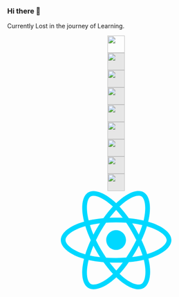 ### Hi there 👋
Currently Lost in the journey of Learning.

<!--
**NotAScratch/NotAScratch** is a ✨ _special_ ✨ repository because its `README.md` (this file) appears on your GitHub profile.

Here are some ideas to get you started:

- 🔭 I’m currently working on ...
- 🌱 I’m currently learning ...
- 👯 I’m looking to collaborate on ...
- 🤔 I’m looking for help with ...
- 💬 Ask me about ...
- 📫 How to reach me: ...
- 😄 Pronouns: ...
- ⚡ Fun fact: ...
-->
<div className="flex" align=center> 
  <img src="https://user-images.githubusercontent.com/25181517/192108372-f71d70ac-7ae6-4c0d-8395-51d8870c2ef0.png" width="40" height="40">
  <img style="display: block;-webkit-user-select: none;margin: auto;background-color: hsl(0, 0%, 90%);transition: background-color 300ms;" src="https://user-images.githubusercontent.com/25181517/192108374-8da61ba1-99ec-41d7-80b8-fb2f7c0a4948.png" width="40" height="40">
  <img style="display: block;-webkit-user-select: none;margin: auto;background-color: hsl(0, 0%, 90%);transition: background-color 300ms;" src="https://user-images.githubusercontent.com/25181517/192158954-f88b5814-d510-4564-b285-dff7d6400dad.png" width="40" height="40">
  <img style="display: block;-webkit-user-select: none;margin: auto;background-color: hsl(0, 0%, 90%);transition: background-color 300ms;" src="https://user-images.githubusercontent.com/25181517/183898674-75a4a1b1-f960-4ea9-abcb-637170a00a75.png" height= "40" width="40">
  <img style="display: block;-webkit-user-select: none;margin: auto;background-color: hsl(0, 0%, 90%);transition: background-color 300ms;" src="https://user-images.githubusercontent.com/25181517/117447155-6a868a00-af3d-11eb-9cfe-245df15c9f3f.png" height= "40" width="40" >
  <img style="display: block;-webkit-user-select: none;margin: auto;background-color: hsl(0, 0%, 90%);transition: background-color 300ms;" src="https://user-images.githubusercontent.com/25181517/117201156-9a724800-adec-11eb-9a9d-3cd0f67da4bc.png"  height= "40" width="40">
  <img style="display: block;-webkit-user-select: none;margin: auto;cursor: zoom-out;background-color: hsl(0, 0%, 90%);transition: background-color 300ms;" src="https://user-images.githubusercontent.com/25181517/183423507-c056a6f9-1ba8-4312-a350-19bcbc5a8697.png"   height= "40" width="40" >
  <img style="display: block;-webkit-user-select: none;margin: auto;background-color: hsl(0, 0%, 90%);transition: background-color 300ms;" src="https://user-images.githubusercontent.com/25181517/183896128-ec99105a-ec1a-4d85-b08b-1aa1620b2046.png"  height= "40" width="40">
  <img style="display: block;-webkit-user-select: none;margin: auto;background-color: hsl(0, 0%, 90%);transition: background-color 300ms;" src="https://user-images.githubusercontent.com/25181517/183914128-3fc88b4a-4ac1-40e6-9443-9a30182379b7.png"  height= "40" width="40">
<svg xmlns="http://www.w3.org/2000/svg" xmlns:xlink="http://www.w3.org/1999/xlink" width="256px" height="228px" viewBox="0 0 256 228" version="1.1" preserveAspectRatio="xMidYMid">
    <g>
        <path d="M210.483381,73.8236374 C207.827698,72.9095503 205.075867,72.0446761 202.24247,71.2267368 C202.708172,69.3261098 203.135596,67.4500894 203.515631,65.6059664 C209.753843,35.3248922 205.675082,10.9302478 191.747328,2.89849283 C178.392359,-4.80289661 156.551327,3.22703567 134.492936,22.4237776 C132.371761,24.2697233 130.244662,26.2241201 128.118477,28.2723861 C126.701777,26.917204 125.287358,25.6075897 123.876584,24.3549348 C100.758745,3.82852863 77.5866802,-4.82157937 63.6725966,3.23341515 C50.3303869,10.9571328 46.3792156,33.8904224 51.9945178,62.5880206 C52.5367729,65.3599011 53.1706189,68.1905639 53.8873982,71.068617 C50.6078941,71.9995641 47.4418534,72.9920277 44.4125156,74.0478303 C17.3093297,83.497195 0,98.3066828 0,113.667995 C0,129.533287 18.5815786,145.446423 46.8116526,155.095373 C49.0394553,155.856809 51.3511025,156.576778 53.7333796,157.260293 C52.9600965,160.37302 52.2875179,163.423318 51.7229345,166.398431 C46.3687351,194.597975 50.5500231,216.989464 63.8566899,224.664425 C77.6012619,232.590464 100.66852,224.443422 123.130185,204.809231 C124.905501,203.257196 126.687196,201.611293 128.472081,199.886102 C130.785552,202.113904 133.095375,204.222319 135.392897,206.199955 C157.14963,224.922338 178.637969,232.482469 191.932332,224.786092 C205.663234,216.837268 210.125675,192.78347 204.332202,163.5181 C203.88974,161.283006 203.374826,158.99961 202.796573,156.675661 C204.416503,156.196743 206.006814,155.702335 207.557482,155.188332 C236.905331,145.46465 256,129.745175 256,113.667995 C256,98.2510906 238.132466,83.3418093 210.483381,73.8236374 L210.483381,73.8236374 Z M204.118035,144.807565 C202.718197,145.270987 201.281904,145.718918 199.818271,146.153177 C196.578411,135.896354 192.205739,124.989735 186.854729,113.72131 C191.961041,102.721277 196.164656,91.9540963 199.313837,81.7638014 C201.93261,82.5215915 204.474374,83.3208483 206.923636,84.1643056 C230.613348,92.3195488 245.063763,104.377206 245.063763,113.667995 C245.063763,123.564379 229.457753,136.411268 204.118035,144.807565 L204.118035,144.807565 Z M193.603754,165.642007 C196.165567,178.582766 196.531475,190.282717 194.834536,199.429057 C193.309843,207.64764 190.243595,213.12715 186.452366,215.321689 C178.384612,219.991462 161.131788,213.921395 142.525146,197.909832 C140.392124,196.074366 138.243609,194.114502 136.088259,192.040261 C143.301619,184.151133 150.510878,174.979732 157.54698,164.793993 C169.922699,163.695814 181.614905,161.900447 192.218042,159.449363 C192.740247,161.555956 193.204126,163.621993 193.603754,165.642007 L193.603754,165.642007 Z M87.2761866,214.514686 C79.3938934,217.298414 73.1160375,217.378157 69.3211631,215.189998 C61.2461189,210.532528 57.8891498,192.554265 62.4682434,168.438039 C62.9927272,165.676183 63.6170041,162.839142 64.3365173,159.939216 C74.8234575,162.258154 86.4299951,163.926841 98.8353334,164.932519 C105.918826,174.899534 113.336329,184.06091 120.811247,192.08264 C119.178102,193.65928 117.551336,195.16028 115.933685,196.574699 C106.001303,205.256705 96.0479605,211.41654 87.2761866,214.514686 L87.2761866,214.514686 Z M50.3486141,144.746959 C37.8658105,140.48046 27.5570398,134.935332 20.4908634,128.884403 C14.1414664,123.446815 10.9357817,118.048415 10.9357817,113.667995 C10.9357817,104.34622 24.8334611,92.4562517 48.0123604,84.3748281 C50.8247961,83.3942121 53.7689223,82.4701001 56.8242337,81.6020363 C60.0276398,92.0224477 64.229889,102.917218 69.3011135,113.93411 C64.1642716,125.11459 59.9023288,136.182975 56.6674809,146.725506 C54.489347,146.099407 52.3791089,145.440499 50.3486141,144.746959 L50.3486141,144.746959 Z M62.7270678,60.4878073 C57.9160346,35.9004118 61.1112387,17.3525532 69.1516515,12.6982729 C77.7160924,7.74005624 96.6544653,14.8094222 116.614922,32.5329619 C117.890816,33.6657739 119.171723,34.8514442 120.456275,36.0781256 C113.018267,44.0647686 105.66866,53.1573386 98.6480514,63.0655695 C86.6081646,64.1815215 75.0831931,65.9741531 64.4868907,68.3746571 C63.8206914,65.6948233 63.2305903,63.0619242 62.7270678,60.4878073 L62.7270678,60.4878073 Z M173.153901,87.7550367 C170.620796,83.3796304 168.020249,79.1076627 165.369124,74.9523483 C173.537126,75.9849113 181.362914,77.3555864 188.712066,79.0329319 C186.505679,86.1041206 183.755673,93.4974728 180.518546,101.076741 C178.196419,96.6680702 175.740322,92.2229454 173.153901,87.7550367 L173.153901,87.7550367 Z M128.122121,43.8938899 C133.166461,49.3588189 138.218091,55.4603279 143.186789,62.0803968 C138.179814,61.8439007 133.110868,61.720868 128.000001,61.720868 C122.937434,61.720868 117.905854,61.8411667 112.929865,62.0735617 C117.903575,55.515009 122.99895,49.4217021 128.122121,43.8938899 L128.122121,43.8938899 Z M82.8018984,87.830679 C80.2715265,92.2183886 77.8609975,96.6393627 75.5753239,101.068539 C72.3906004,93.5156998 69.6661103,86.0886276 67.440586,78.9171899 C74.7446255,77.2826781 82.5335049,75.9461789 90.6495601,74.9332099 C87.9610684,79.1268011 85.3391054,83.4302106 82.8018984,87.8297677 L82.8018984,87.830679 L82.8018984,87.830679 Z M90.8833221,153.182899 C82.4979621,152.247395 74.5919739,150.979704 67.289757,149.390303 C69.5508242,142.09082 72.3354636,134.505173 75.5876271,126.789657 C77.8792246,131.215644 80.2993228,135.638441 82.8451877,140.03572 L82.8456433,140.03572 C85.4388987,144.515476 88.1255676,148.90364 90.8833221,153.182899 L90.8833221,153.182899 Z M128.424691,184.213105 C123.24137,178.620587 118.071264,172.434323 113.021912,165.780078 C117.923624,165.972373 122.921029,166.0708 128.000001,166.0708 C133.217953,166.0708 138.376211,165.953235 143.45336,165.727219 C138.468257,172.501308 133.434855,178.697141 128.424691,184.213105 L128.424691,184.213105 Z M180.622896,126.396409 C184.044571,134.195313 186.929004,141.741317 189.219234,148.9164 C181.796719,150.609693 173.782736,151.973534 165.339049,152.986959 C167.996555,148.775595 170.619884,144.430263 173.197646,139.960532 C175.805484,135.438399 178.28163,130.90943 180.622896,126.396409 L180.622896,126.396409 Z M163.724586,134.496971 C159.722835,141.435557 155.614455,148.059271 151.443648,154.311611 C143.847063,154.854776 135.998946,155.134562 128.000001,155.134562 C120.033408,155.134562 112.284171,154.887129 104.822013,154.402745 C100.48306,148.068386 96.285368,141.425078 92.3091341,134.556664 L92.3100455,134.556664 C88.3442923,127.706935 84.6943232,120.799333 81.3870228,113.930466 C84.6934118,107.045648 88.3338117,100.130301 92.276781,93.292874 L92.2758697,93.294241 C96.2293193,86.4385872 100.390102,79.8276317 104.688954,73.5329157 C112.302398,72.9573964 120.109505,72.6571055 127.999545,72.6571055 L128.000001,72.6571055 C135.925583,72.6571055 143.742714,72.9596746 151.353879,73.5402067 C155.587114,79.7888993 159.719645,86.3784378 163.688588,93.2350031 C167.702644,100.168578 171.389978,107.037901 174.724618,113.77508 C171.400003,120.627999 167.720871,127.566587 163.724586,134.496971 L163.724586,134.496971 Z M186.284677,12.3729198 C194.857321,17.3165548 198.191049,37.2542268 192.804953,63.3986692 C192.461372,65.0669011 192.074504,66.7661189 191.654369,68.4881206 C181.03346,66.0374921 169.500286,64.2138746 157.425315,63.0810626 C150.391035,53.0639249 143.101577,43.9572289 135.784778,36.073113 C137.751934,34.1806885 139.716356,32.3762092 141.672575,30.673346 C160.572216,14.2257007 178.236518,7.73185406 186.284677,12.3729198 L186.284677,12.3729198 Z M128.000001,90.8080696 C140.624975,90.8080696 150.859926,101.042565 150.859926,113.667995 C150.859926,126.292969 140.624975,136.527922 128.000001,136.527922 C115.375026,136.527922 105.140075,126.292969 105.140075,113.667995 C105.140075,101.042565 115.375026,90.8080696 128.000001,90.8080696 L128.000001,90.8080696 Z" fill="#00D8FF"/>
    </g>
</svg>
</div>
